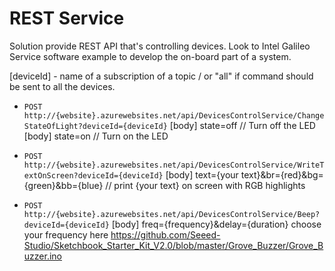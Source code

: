 # REST Service

Solution provide REST API that's controlling devices. Look to Intel Galileo Service software example to develop the on-board part of a system.

[deviceId] - name of a subscription of a topic / or "all" if command should be sent to all the devices.

- `POST http://{website}.azurewebsites.net/api/DevicesControlService/ChangeStateOfLight?deviceId={deviceId}`
		[body] state=off // Turn off the LED
		[body] state=on // Turn on the LED
		
- `POST http://{website}.azurewebsites.net/api/DevicesControlService/WriteTextOnScreen?deviceId={deviceId}`
		[body] text={your text}&br={red}&bg={green}&bb={blue} // print {your text} on screen with RGB highlights
		
- `POST http://{website}.azurewebsites.net/api/DevicesControlService/Beep?deviceId={deviceId}`
		[body] freq={frequency}&delay={duration}
		choose your frequency here https://github.com/Seeed-Studio/Sketchbook_Starter_Kit_V2.0/blob/master/Grove_Buzzer/Grove_Buzzer.ino
		
